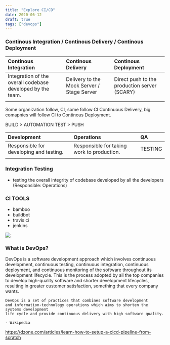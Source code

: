 ```yaml
---
title: "Explore CI/CD"
date: 2020-06-12
draft: true
tags: ["devops"]
---
```


### Continous Integration / Continous Delivery / Continous Deployment

| Continous Integration                                      | Continous Delivery                         | Continous Deployment                         |
| :-------------------------------------------------------   | :---------------------------------------   | :------------------------------------------- |
| Integration of the overall codebase developed by the team. | Delivery to the Mock Server / Stage Server | Direct push to the production server (SCARY) |
|                                                            |                                            |                                              |

Some organization follow, CI, some follow CI Continuous Delivery, big comapnies will follow CI to Continous Deployment.

BUILD > AUTOMATION TEST > PUSH


| Development                             | Operations                                 | QA      |
| :-------------------------------------- | :----------------------------------------- | :-      |
| Responsible for developing and testing. | Responsible for taking work to production. | TESTING |
|                                         |                                            |         |

### Integration Testing
- testing the overall integrity of codebase developed by all the developers (Responsible: Operations)

### CI TOOLS

- bamboo
- buildbot
- travis ci
- jenkins

<img src="../../images/what-is-ci.png" align="center">

### What is DevOps?

DevOps is a software development approach which involves continuous development, continuous testing, continuous integration, continuous deployment, and continuous monitoring of the software throughout its development lifecycle. This is the process adopted by all the top companies to develop high-quality software and shorter development lifecycles, resulting in greater customer satisfaction, something that every company wants.

```
DevOps is a set of practices that combines software development
and information-technology operations which aims to shorten the systems development
life cycle and provide continuous delivery with high software quality.

- Wikipedia
```

https://dzone.com/articles/learn-how-to-setup-a-cicd-pipeline-from-scratch
